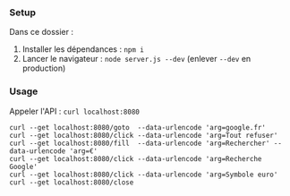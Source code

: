 ### Setup

Dans ce dossier :

1. Installer les dépendances : `npm i`
2. Lancer le navigateur : `node server.js --dev` (enlever `--dev` en production)

### Usage

Appeler l'API : `curl localhost:8080`

```
curl --get localhost:8080/goto  --data-urlencode 'arg=google.fr'
curl --get localhost:8080/click --data-urlencode 'arg=Tout refuser'
curl --get localhost:8080/fill  --data-urlencode 'arg=Rechercher' --data-urlencode 'arg=€'
curl --get localhost:8080/click --data-urlencode 'arg=Recherche Google'
curl --get localhost:8080/click --data-urlencode 'arg=Symbole euro'
curl --get localhost:8080/close
```
